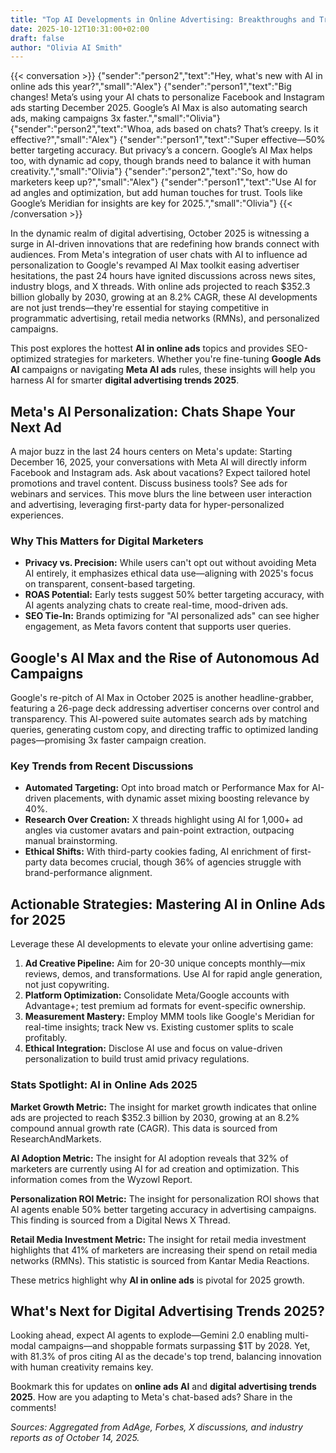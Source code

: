```yaml
---
title: "Top AI Developments in Online Advertising: Breakthroughs and Trends Shaping 2025"
date: 2025-10-12T10:31:00+02:00
draft: false
author: "Olivia AI Smith"
---
```


{{< conversation >}}
{"sender":"person2","text":"Hey, what's new with AI in online ads this year?","small":"Alex"}
{"sender":"person1","text":"Big changes! Meta’s using your AI chats to personalize Facebook and Instagram ads starting December 2025. Google’s AI Max is also automating search ads, making campaigns 3x faster.","small":"Olivia"}
{"sender":"person2","text":"Whoa, ads based on chats? That’s creepy. Is it effective?","small":"Alex"}
{"sender":"person1","text":"Super effective—50% better targeting accuracy. But privacy’s a concern. Google’s AI Max helps too, with dynamic ad copy, though brands need to balance it with human creativity.","small":"Olivia"}
{"sender":"person2","text":"So, how do marketers keep up?","small":"Alex"}
{"sender":"person1","text":"Use AI for ad angles and optimization, but add human touches for trust. Tools like Google’s Meridian for insights are key for 2025.","small":"Olivia"}
{{< /conversation >}}

In the dynamic realm of digital advertising, October 2025 is witnessing a surge in AI-driven innovations that are redefining how brands connect with audiences. From Meta's integration of user chats with AI to influence ad personalization to Google's revamped AI Max toolkit easing advertiser hesitations, the past 24 hours have ignited discussions across news sites, industry blogs, and X threads. With online ads projected to reach $352.3 billion globally by 2030, growing at an 8.2% CAGR, these AI developments are not just trends—they're essential for staying competitive in programmatic advertising, retail media networks (RMNs), and personalized campaigns.

This post explores the hottest **AI in online ads** topics and provides SEO-optimized strategies for marketers. Whether you're fine-tuning **Google Ads AI** campaigns or navigating **Meta AI ads** rules, these insights will help you harness AI for smarter **digital advertising trends 2025**.

## Meta's AI Personalization: Chats Shape Your Next Ad

A major buzz in the last 24 hours centers on Meta's update: Starting December 16, 2025, your conversations with Meta AI will directly inform Facebook and Instagram ads. Ask about vacations? Expect tailored hotel promotions and travel content. Discuss business tools? See ads for webinars and services. This move blurs the line between user interaction and advertising, leveraging first-party data for hyper-personalized experiences.

### Why This Matters for Digital Marketers
- **Privacy vs. Precision:** While users can't opt out without avoiding Meta AI entirely, it emphasizes ethical data use—aligning with 2025's focus on transparent, consent-based targeting.
- **ROAS Potential:** Early tests suggest 50% better targeting accuracy, with AI agents analyzing chats to create real-time, mood-driven ads.
- **SEO Tie-In:** Brands optimizing for "AI personalized ads" can see higher engagement, as Meta favors content that supports user queries.

## Google's AI Max and the Rise of Autonomous Ad Campaigns

Google's re-pitch of AI Max in October 2025 is another headline-grabber, featuring a 26-page deck addressing advertiser concerns over control and transparency. This AI-powered suite automates search ads by matching queries, generating custom copy, and directing traffic to optimized landing pages—promising 3x faster campaign creation.

### Key Trends from Recent Discussions
- **Automated Targeting:** Opt into broad match or Performance Max for AI-driven placements, with dynamic asset mixing boosting relevance by 40%.
- **Research Over Creation:** X threads highlight using AI for 1,000+ ad angles via customer avatars and pain-point extraction, outpacing manual brainstorming.
- **Ethical Shifts:** With third-party cookies fading, AI enrichment of first-party data becomes crucial, though 36% of agencies struggle with brand-performance alignment.

## Actionable Strategies: Mastering AI in Online Ads for 2025

Leverage these AI developments to elevate your online advertising game:

1. **Ad Creative Pipeline:** Aim for 20-30 unique concepts monthly—mix reviews, demos, and transformations. Use AI for rapid angle generation, not just copywriting.
2. **Platform Optimization:** Consolidate Meta/Google accounts with Advantage+; test premium ad formats for event-specific ownership.
3. **Measurement Mastery:** Employ MMM tools like Google's Meridian for real-time insights; track New vs. Existing customer splits to scale profitably.
4. **Ethical Integration:** Disclose AI use and focus on value-driven personalization to build trust amid privacy regulations.

### Stats Spotlight: AI in Online Ads 2025

**Market Growth Metric:** The insight for market growth indicates that online ads are projected to reach $352.3 billion by 2030, growing at an 8.2% compound annual growth rate (CAGR). This data is sourced from ResearchAndMarkets.

**AI Adoption Metric:** The insight for AI adoption reveals that 32% of marketers are currently using AI for ad creation and optimization. This information comes from the Wyzowl Report.

**Personalization ROI Metric:** The insight for personalization ROI shows that AI agents enable 50% better targeting accuracy in advertising campaigns. This finding is sourced from a Digital News X Thread.

**Retail Media Investment Metric:** The insight for retail media investment highlights that 41% of marketers are increasing their spend on retail media networks (RMNs). This statistic is sourced from Kantar Media Reactions.

These metrics highlight why **AI in online ads** is pivotal for 2025 growth.

## What's Next for Digital Advertising Trends 2025?

Looking ahead, expect AI agents to explode—Gemini 2.0 enabling multi-modal campaigns—and shoppable formats surpassing $1T by 2028. Yet, with 81.3% of pros citing AI as the decade's top trend, balancing innovation with human creativity remains key.

Bookmark this for updates on **online ads AI** and **digital advertising trends 2025**. How are you adapting to Meta's chat-based ads? Share in the comments!

*Sources: Aggregated from AdAge, Forbes, X discussions, and industry reports as of October 14, 2025.*